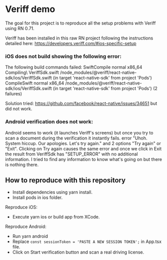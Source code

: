 # Veriff demo

The goal for this project is to reproduce all the setup problems with Veriff using RN 0.71.

Veriff has been installed in this raw RN project following the instructions detailed here: https://developers.veriff.com/#ios-specific-setup

### iOS does not build showing the following error:

The following build commands failed:
SwiftCompile normal x86_64 Compiling\ VeriffSdk.swift <project path>/node_modules/@veriff/react-native-sdk/ios/VeriffSdk.swift (in target 'react-native-sdk' from project 'Pods')
CompileSwift normal x86_64 <project path>/node_modules/@veriff/react-native-sdk/ios/VeriffSdk.swift (in target 'react-native-sdk' from project 'Pods')
(2 failures)

Solution tried: https://github.com/facebook/react-native/issues/34651 but did not work.

### Android verification does not work:
Android seems to work (it launches Veriff's screens) but once you try to scan a document during the verification it instantly fails.
error "Uhoh. System hiccup. Our apologies. Let's try again." and 2 options "Try again" or "Exit". Clicking on Try again causes the same error and once we click in Exit the result from VeriffSdk has "SETUP_ERROR" with no additional information. I tried to find any information to know what's going on but there is nothing there.


## How to reproduce with this repository

- Install dependencies using yarn install.
- Install pods in ios folder.

Reproduce iOS:
- Execute yarn ios or build app from XCode.

Reproduce Android:
- Run yarn android
- Replace `const sessionToken = 'PASTE A NEW SESSION TOKEN';` in App.tsx file.
- Click on Start verification button and scan a real driving license.
